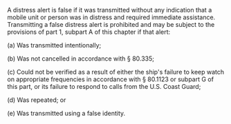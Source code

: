 A distress alert is false if it was transmitted without any indication that a mobile unit or person was in distress and required immediate assistance. Transmitting a false distress alert is prohibited and may be subject to the provisions of part 1, subpart A of this chapter if that alert:

(a) Was transmitted intentionally;

(b) Was not cancelled in accordance with § 80.335;

(c) Could not be verified as a result of either the ship's failure to keep watch on appropriate frequencies in accordance with § 80.1123 or subpart G of this part, or its failure to respond to calls from the U.S. Coast Guard;

(d) Was repeated; or

(e) Was transmitted using a false identity.

